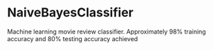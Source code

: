 # NaiveBayesClassifier
Machine learning movie review classifier. Approximately 98% training accuracy and 80% testing accuracy achieved
